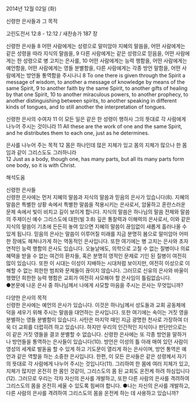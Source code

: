 2014년 12월 02일 (화)

신령한 은사들과 그 목적



고린도전서 12:8 - 12:12 / 새찬송가 187 장


신령한 은사들
8 어떤 사람에게는 성령으로 말미암아 지혜의 말씀을, 어떤 사람에게는 같은 성령을 따라 지식의 말씀을, 9 다른 사람에게는 같은 성령으로 믿음을, 어떤 사람에게는 한 성령으로 병 고치는 은사를, 10 어떤 사람에게는 능력 행함을, 어떤 사람에게는 예언함을, 어떤 사람에게는 영들 분별함을, 다른 사람에게는 각종 방언 말함을, 어떤 사람에게는 방언들 통역함을 주시나니 
8 To one there is given through the Spirit a message of wisdom, to another a message of knowledge by means of the same Spirit, 9 to another faith by the same Spirit, to another gifts of healing by that one Spirit, 10 to another miraculous powers, to another prophecy, to another distinguishing between spirits, to another speaking in different kinds of tongues, and to still another the interpretation of tongues.

신령한 은사의 수여자
11 이 모든 일은 같은 한 성령이 행하사 그의 뜻대로 각 사람에게 나누어 주시는 것이니라 
11 All these are the work of one and the same Spirit, and he distributes them to each one, just as he determines.

은사를 나누어 주는 목적
12 몸은 하나인데 많은 지체가 있고 몸의 지체가 많으나 한 몸임과 같이 그리스도도 그러하니라   
12 Just as a body, though one, has many parts, but all its many parts form one body, so it is with Christ.

해석도움





신령한 은사들  
신령한 은사에는 먼저 지혜의 말씀과 지식의 말씀과 믿음의 은사가 있습니다(8). 지혜의 말씀은 특별한 상황 속에서 특별한 말씀을 적용시키는 은사로서, 암울하고 혼란스러운 문제 속에서 빛이 비치고 길이 보이게 합니다. 지식의 말씀은 하나님의 말씀 전체와 말씀의 주제이신 예수 그리스도에 대한(빌 3:8) 깊은 통찰력과 이해력의 은사로서, 이와 같은 지식의 말씀이 기초에 든든히 놓여 있으면 지혜의 말씀이 끊임없이 새롭게 흘러나올 수 있게 됩니다. 믿음의 은사는 말씀이 이루어질 미래를 지금 분명히 봄으로 말미암아 어떠한 장애도 헤쳐나가게 하는 역동적인 은사입니다. 또한 여기에는 병 고치는 은사와 초자연적인 능력 행함의 은사도 있습니다. 오늘날에도, 의학으로 고칠 수 없는 질병이나 의료혜택을 받을 수 없는 여건의 환자들, 혹은 분명히 영적인 문제로 기인 된 질병이 여전히 많이 있습니다. 또한 이 시대는 이성이 지배하는 시대처럼 보이지만, 여전히 이성으로 이해할 수 없는 희한한 범죄와 문제들이 끊이지 않습니다. 그러므로 신유의 은사와 바울이 행했던 희한한 능력 행함은 교회가 여전히 사모해야 할 은사임이 틀림없습니다.    
●본문에 나온 은사 중 하나님께서 나에게 사모할 마음을 주시는 은사는 무엇입니까?

다양한 은사의 목적  
신령한 은사에는 예언의 은사가 있습니다. 이것은 하나님께서 성도들과 교회 공동체에 덕을 세우기 위해 주시는 말씀을 대언하는 은사입니다. 또한 여기에는 속이는 거짓 영을 분별하는 영들 분별함이 있습니다. 사탄은 마지막 때인 지금 광명한 천사로 가장하여 더욱 더 교회를 더럽히려 하고 있습니다. 하지만 우리의 인간적인 지식이나 판단만으로는 이 같은 거짓 영들을 결코 분별할 수 없습니다. 신령한 은사에는 또 각종 방언을 말하거나 방언들을 통역하는 은사들이 있습니다(10). 방언은 이성의 틀 아래 매여 있던 사람이 영성의 세계로 발돋움 할 수 있게 하고 기도문이 열리게 하는 은사이며, 방언 통역은 예언과 같은 역할을 하는 소중한 은사입니다. 한편, 이 모든 은사들은 같은 성령께서 자기의 뜻대로 각 사람에게 나누어 주시는 것입니다(11). 그리하여 한 몸에 여러 지체가 있고, 지체가 많지만 온전히 한 몸인 것같이, 그리스도의 몸 된 교회도 온전케 하려 하심입니다(12). 그러므로 우리는 각자 자신의 은사를 개발하고, 또한 다른 사람의 은사를 격려하여 그리스도의 몸을 온전히 세울 수 있도록 힘써야 합니다.
●나는 자신의 은사를 개발하고, 다른 사람의 은사를 격려하여 그리스도의 몸을 온전케 하는 데 사용하고 있습니까?